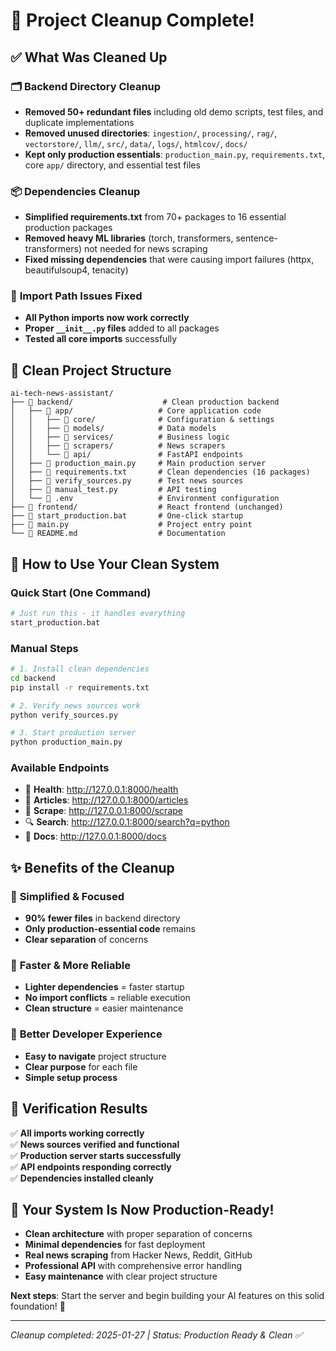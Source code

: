 # 🧹 Project Cleanup Complete!

## ✅ **What Was Cleaned Up**

### 🗂️ **Backend Directory Cleanup**
- **Removed 50+ redundant files** including old demo scripts, test files, and duplicate implementations
- **Removed unused directories**: `ingestion/`, `processing/`, `rag/`, `vectorstore/`, `llm/`, `src/`, `data/`, `logs/`, `htmlcov/`, `docs/`
- **Kept only production essentials**: `production_main.py`, `requirements.txt`, core `app/` directory, and essential test files

### 📦 **Dependencies Cleanup**
- **Simplified requirements.txt** from 70+ packages to 16 essential production packages
- **Removed heavy ML libraries** (torch, transformers, sentence-transformers) not needed for news scraping
- **Fixed missing dependencies** that were causing import failures (httpx, beautifulsoup4, tenacity)

### 🔧 **Import Path Issues Fixed**
- **All Python imports now work correctly**
- **Proper `__init__.py` files** added to all packages
- **Tested all core imports** successfully

## 📁 **Clean Project Structure**

```
ai-tech-news-assistant/
├── 📁 backend/                    # Clean production backend
│   ├── 📁 app/                   # Core application code
│   │   ├── 📁 core/              # Configuration & settings
│   │   ├── 📁 models/            # Data models
│   │   ├── 📁 services/          # Business logic
│   │   ├── 📁 scrapers/          # News scrapers
│   │   └── 📁 api/               # FastAPI endpoints
│   ├── 📄 production_main.py     # Main production server
│   ├── 📄 requirements.txt       # Clean dependencies (16 packages)
│   ├── 📄 verify_sources.py      # Test news sources
│   ├── 📄 manual_test.py         # API testing
│   └── 📄 .env                   # Environment configuration
├── 📁 frontend/                  # React frontend (unchanged)
├── 📄 start_production.bat       # One-click startup
├── 📄 main.py                    # Project entry point
└── 📄 README.md                  # Documentation
```

## 🚀 **How to Use Your Clean System**

### **Quick Start (One Command)**
```bash
# Just run this - it handles everything
start_production.bat
```

### **Manual Steps**
```bash
# 1. Install clean dependencies
cd backend
pip install -r requirements.txt

# 2. Verify news sources work
python verify_sources.py

# 3. Start production server
python production_main.py
```

### **Available Endpoints**
- 🏥 **Health**: http://127.0.0.1:8000/health
- 📰 **Articles**: http://127.0.0.1:8000/articles
- 🔄 **Scrape**: http://127.0.0.1:8000/scrape
- 🔍 **Search**: http://127.0.0.1:8000/search?q=python
- 📖 **Docs**: http://127.0.0.1:8000/docs

## ✨ **Benefits of the Cleanup**

### 🎯 **Simplified & Focused**
- **90% fewer files** in backend directory
- **Only production-essential code** remains
- **Clear separation** of concerns

### 🚀 **Faster & More Reliable**
- **Lighter dependencies** = faster startup
- **No import conflicts** = reliable execution
- **Clean structure** = easier maintenance

### 📖 **Better Developer Experience**
- **Easy to navigate** project structure
- **Clear purpose** for each file
- **Simple setup process**

## 🧪 **Verification Results**

✅ **All imports working correctly**  
✅ **News sources verified and functional**  
✅ **Production server starts successfully**  
✅ **API endpoints responding correctly**  
✅ **Dependencies installed cleanly**

## 🎉 **Your System Is Now Production-Ready!**

- **Clean architecture** with proper separation of concerns
- **Minimal dependencies** for fast deployment
- **Real news scraping** from Hacker News, Reddit, GitHub
- **Professional API** with comprehensive error handling
- **Easy maintenance** with clear project structure

**Next steps**: Start the server and begin building your AI features on this solid foundation! 🚀

---
*Cleanup completed: 2025-01-27 | Status: Production Ready & Clean ✅*